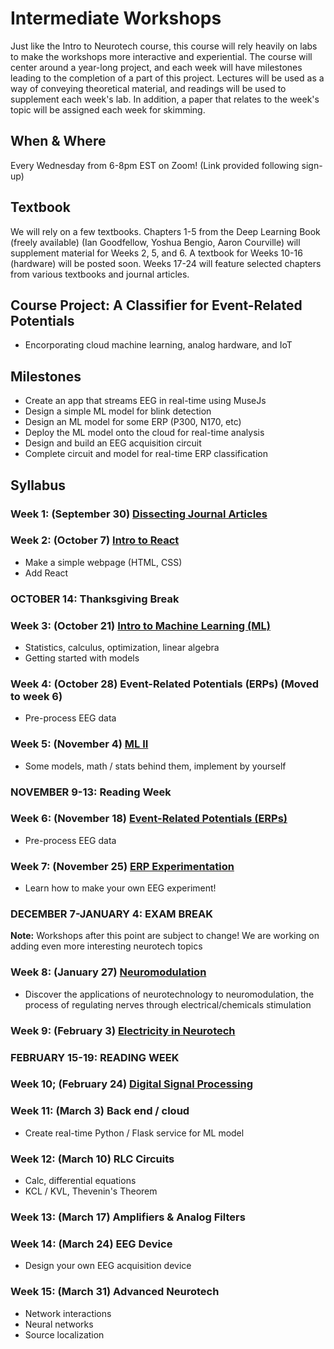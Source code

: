 # Intermediate Workshops

Just like the Intro to Neurotech course, this course will rely heavily on labs to make the workshops more interactive and experiential. The course will center around a year-long project, and each week will have milestones leading to the completion of a part of this project. Lectures will be used as a way of conveying theoretical material, and readings will be used to supplement each week's lab. In addition, a paper that relates to the week's topic will be assigned each week for skimming.

## When & Where
Every Wednesday from 6-8pm EST on Zoom! (Link provided following sign-up)

## Textbook
We will rely on a few textbooks. Chapters 1-5 from the Deep Learning Book (freely available) (Ian Goodfellow, Yoshua Bengio, Aaron Courville) will supplement material for Weeks 2, 5, and 6. A textbook for Weeks 10-16 (hardware) will be posted soon. Weeks 17-24 will feature selected chapters from various textbooks and journal articles.

## Course Project: A Classifier for Event-Related Potentials
* Encorporating cloud machine learning, analog hardware, and IoT

## Milestones
* Create an app that streams EEG in real-time using MuseJs
* Design a simple ML model for blink detection
* Design an ML model for some ERP (P300, N170, etc)
* Deploy the ML model onto the cloud for real-time analysis
* Design and build an EEG acquisition circuit
* Complete circuit and model for real-time ERP classification

## Syllabus

### Week 1: (September 30) [Dissecting Journal Articles](https://github.com/neurotechuoft/Workshops/tree/master/intermediate_2020_2021/week_1_dissecting_journal_articles)

### Week 2: (October 7) [Intro to React](https://github.com/neurotechuoft/Workshops/tree/master/intermediate_2020_2021/week_2_intro_to_react)
* Make a simple webpage (HTML, CSS)
* Add React

### OCTOBER 14: Thanksgiving Break

### Week 3: (October 21) [Intro to Machine Learning (ML)](https://github.com/neurotechuoft/Workshops/tree/master/intermediate_2020_2021/week_3_ML_I)
* Statistics, calculus, optimization, linear algebra
* Getting started with models

### Week 4: (October 28) Event-Related Potentials (ERPs) (Moved to week 6)
* Pre-process EEG data

### Week 5: (November 4) [ML II](https://github.com/neurotechuoft/Workshops/tree/master/intermediate_2020_2021/week_5_ML_II)
* Some models, math / stats behind them, implement by yourself

### NOVEMBER 9-13: Reading Week

### Week 6: (November 18) [Event-Related Potentials (ERPs)](https://github.com/neurotechuoft/Workshops/tree/master/intermediate_2020_2021/week_6_ERPs)
* Pre-process EEG data

### Week 7: (November 25) [ERP Experimentation](https://github.com/neurotechuoft/Workshops/tree/master/intermediate_2020_2021/week_7_ERP_experimentation)
* Learn how to make your own EEG experiment! 

### DECEMBER 7-JANUARY 4: EXAM BREAK
**Note:** Workshops after this point are subject to change! We are working on adding even more interesting neurotech topics

### Week 8: (January 27) [Neuromodulation](https://github.com/neurotechuoft/Workshops/tree/master/intermediate_2020_2021/week_8_neuromodulation)
* Discover the applications of neurotechnology to neuromodulation, the process of regulating nerves through electrical/chemicals stimulation

### Week 9: (February 3) [Electricity in Neurotech](https://github.com/neurotechuoft/Workshops/tree/master/intermediate_2020_2021/week_9_electricity)

### FEBRUARY 15-19: READING WEEK

### Week 10; (February 24) [Digital Signal Processing](https://github.com/neurotechuoft/Workshops/tree/master/beginner_2020_2021/week_10_dsp1)

### Week 11: (March 3) Back end / cloud
* Create real-time Python / Flask service for ML model

### Week 12: (March 10) RLC Circuits
* Calc, differential equations
* KCL / KVL, Thevenin's Theorem

### Week 13: (March 17) Amplifiers & Analog Filters

### Week 14: (March 24) EEG Device
* Design your own EEG acquisition device

### Week 15: (March 31) Advanced Neurotech
* Network interactions
* Neural networks
* Source localization
